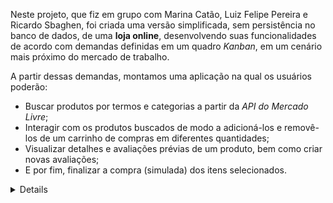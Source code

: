   Neste projeto, que fiz em grupo com Marina Catão, Luiz Felipe Pereira e Ricardo Sbaghen, foi criada uma versão simplificada, sem persistência no banco de dados, de uma **loja online**, desenvolvendo suas funcionalidades de acordo com demandas definidas em um quadro _Kanban_, em um cenário mais próximo do mercado de trabalho.
  
  A partir dessas demandas, montamos uma aplicação na qual os usuários poderão:
  - Buscar produtos por termos e categorias a partir da _API do Mercado Livre_;
  - Interagir com os produtos buscados de modo a adicioná-los e removê-los de um carrinho de compras em diferentes quantidades;
  - Visualizar detalhes e avaliações prévias de um produto, bem como criar novas avaliações;
  - E por fim, finalizar a compra (simulada) dos itens selecionados.
</details>

<details>
<details>
  <summary><strong>🛠 Testes</strong></summary><br />

  Neste projeto utilizamos a [React Testing Library (RTL)](https://testing-library.com/docs/react-testing-library/intro) para execução dos testes.
